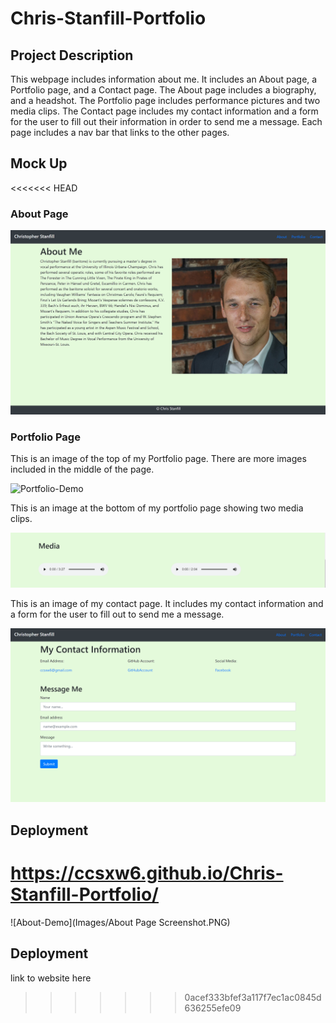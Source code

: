 # Chris-Stanfill-Portfolio

## Project Description

This webpage includes information about me. It includes an About page, a Portfolio page, and a Contact page. The About page includes a biography, and a headshot. The Portfolio page includes performance pictures and two media clips. The Contact page includes my contact information and a form for the user to fill out their information in order to send me a message. Each page includes a nav bar that links to the other pages. 

## Mock Up

<<<<<<< HEAD
### About Page
![About-Demo](Images/about-page-screenshot.png)

### Portfolio Page
This is an image of the top of my Portfolio page. There are more images included in the middle of the page.

![Portfolio-Demo](Images/portfolio-screenshot.png)

This is an image at the bottom of my portfolio page showing two media clips.

![Media-Demo](Images/mediafile-screenshot.png)

This is an image of my contact page. It includes my contact information and a form for the user to fill out to send me a message.

![Contact-Demp](Images/contact-screenshot.png)

## Deployment

https://ccsxw6.github.io/Chris-Stanfill-Portfolio/
=======
![About-Demo](Images/About Page Screenshot.PNG)

## Deployment

link to website here
>>>>>>> 0acef333bfef3a117f7ec1ac0845d636255efe09
